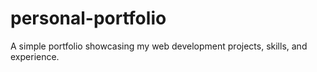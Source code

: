 # personal-portfolio
A simple portfolio showcasing my web development projects, skills, and experience.
